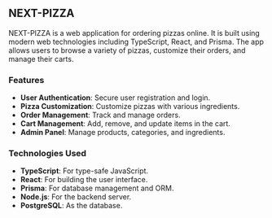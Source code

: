 ## NEXT-PIZZA

NEXT-PIZZA is a web application for ordering pizzas online. It is built using modern web technologies including TypeScript, React, and Prisma. The app allows users to browse a variety of pizzas, customize their orders, and manage their carts.

### Features

- **User Authentication**: Secure user registration and login.
- **Pizza Customization**: Customize pizzas with various ingredients.
- **Order Management**: Track and manage orders.
- **Cart Management**: Add, remove, and update items in the cart.
- **Admin Panel**: Manage products, categories, and ingredients.

### Technologies Used

- **TypeScript**: For type-safe JavaScript.
- **React**: For building the user interface.
- **Prisma**: For database management and ORM.
- **Node.js**: For the backend server.
- **PostgreSQL**: As the database.
